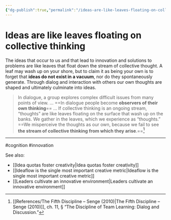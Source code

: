 ```yaml
---
{"dg-publish":true,"permalink":"/ideas-are-like-leaves-floating-on-collective-thinking/"}
---
```



# Ideas are like leaves floating on collective thinking

The ideas that occur to us and that lead to innovation and solutions to problems are like leaves that float down the stream of collective thought. A leaf may wash up on your shore, but to claim it as being your own is to forget that **ideas do not exist in a vacuum**, nor do they spontaneously generate. Through dialog and interaction with others our own thoughts are shaped and ultimately culminate into ideas.

> In dialogue, a group explores complex difficult issues from many points of view. … ==In dialogue people become **observers of their own thinking**== … If collective thinking is an ongoing stream, “thoughts” are like leaves floating on the surface that wash up on the banks. We gather in the leaves, which we experience as “thoughts.” ==We misperceive the thoughts as our own, because we fail to see **the stream of collective thinking from which they arise**.==[^1]


---
#cognition #innovation 

See also:
- [[Idea quotas foster creativity\|Idea quotas foster creativity]]
- [[Ideaflow is the single most important creative metric\|Ideaflow is the single most important creative metric]]
- [[Leaders cultivate an innovative environment\|Leaders cultivate an innovative environment]]

[^1]: [[References/The Fifth Discipline – Senge (2010)\|The Fifth Discipline – Senge (2010)]], ch. 11, § “The Discipline of Team Learning: Dialog and Discussion.”